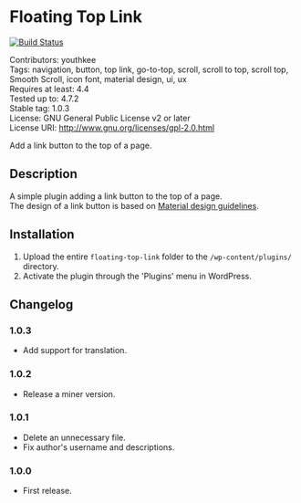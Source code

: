 # Floating Top Link

[![Build Status](https://travis-ci.org/littlebirdjp/floating-top-link.svg?branch=master)](https://travis-ci.org/littlebirdjp/floating-top-link)

Contributors: youthkee  
Tags: navigation, button, top link, go-to-top, scroll, scroll to top, scroll top, Smooth Scroll, icon font, material design, ui, ux  
Requires at least: 4.4  
Tested up to: 4.7.2  
Stable tag: 1.0.3  
License:     GNU General Public License v2 or later  
License URI: http://www.gnu.org/licenses/gpl-2.0.html

Add a link button to the top of a page.

## Description

A simple plugin adding a link button to the top of a page.  
The design of a link button is based on [Material design guidelines](https://material.io/guidelines/).

## Installation

1. Upload the entire `floating-top-link` folder to the `/wp-content/plugins/` directory.
2. Activate the plugin through the 'Plugins' menu in WordPress.

## Changelog

### 1.0.3

- Add support for translation.

### 1.0.2

- Release a miner version.

### 1.0.1

- Delete an unnecessary file.
- Fix author's username and descriptions.

### 1.0.0

- First release.
